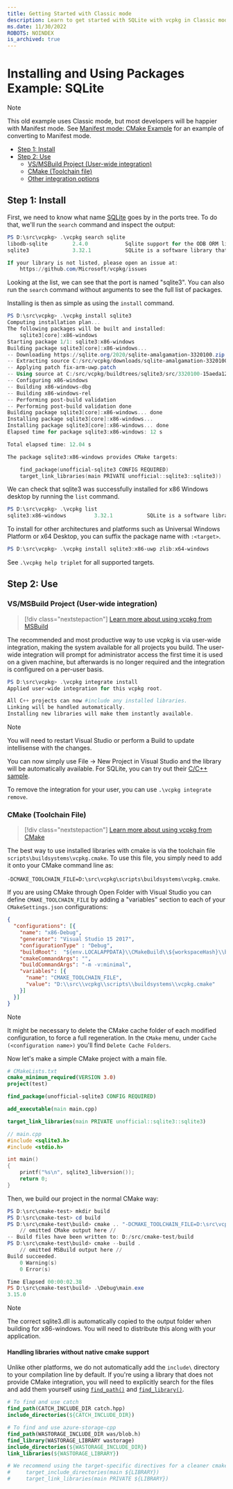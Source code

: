 ```yaml
---
title: Getting Started with Classic mode
description: Learn to get started with SQLite with vcpkg in Classic mode.
ms.date: 11/30/2022
ROBOTS: NOINDEX
is_archived: true
---
```

# Installing and Using Packages Example: SQLite

> [!NOTE]
> This old example uses Classic mode, but most developers will be happier with Manifest mode. See [Manifest mode: CMake Example](manifest-mode-cmake.md) for an example of converting to Manifest mode.

- [Step 1: Install](#install)
- [Step 2: Use](#use)
  - [VS/MSBuild Project (User-wide integration)](#msbuild)
  - [CMake (Toolchain file)](#cmake)
  - [Other integration options](../users/buildsystems/manual-integration.md)

## <a name="install"></a> Step 1: Install

First, we need to know what name [SQLite](https://sqlite.org) goes by in the ports tree. To do that, we'll run the `search` command and inspect the output:

```powershell
PS D:\src\vcpkg> .\vcpkg search sqlite
libodb-sqlite        2.4.0            Sqlite support for the ODB ORM library
sqlite3              3.32.1           SQLite is a software library that implements a se...

If your library is not listed, please open an issue at:
    https://github.com/Microsoft/vcpkg/issues
```

Looking at the list, we can see that the port is named "sqlite3". You can also run the `search` command without arguments to see the full list of packages.

Installing is then as simple as using the `install` command.

```powershell
PS D:\src\vcpkg> .\vcpkg install sqlite3
Computing installation plan...
The following packages will be built and installed:
    sqlite3[core]:x86-windows
Starting package 1/1: sqlite3:x86-windows
Building package sqlite3[core]:x86-windows...
-- Downloading https://sqlite.org/2020/sqlite-amalgamation-3320100.zip...
-- Extracting source C:/src/vcpkg/downloads/sqlite-amalgamation-3320100.zip
-- Applying patch fix-arm-uwp.patch
-- Using source at C:/src/vcpkg/buildtrees/sqlite3/src/3320100-15aeda126a.clean
-- Configuring x86-windows
-- Building x86-windows-dbg
-- Building x86-windows-rel
-- Performing post-build validation
-- Performing post-build validation done
Building package sqlite3[core]:x86-windows... done
Installing package sqlite3[core]:x86-windows...
Installing package sqlite3[core]:x86-windows... done
Elapsed time for package sqlite3:x86-windows: 12 s

Total elapsed time: 12.04 s

The package sqlite3:x86-windows provides CMake targets:

    find_package(unofficial-sqlite3 CONFIG REQUIRED)
    target_link_libraries(main PRIVATE unofficial::sqlite3::sqlite3))

```

We can check that sqlite3 was successfully installed for x86 Windows desktop by running the `list` command.

```powershell
PS D:\src\vcpkg> .\vcpkg list
sqlite3:x86-windows         3.32.1           SQLite is a software library that implements a se...
```

To install for other architectures and platforms such as Universal Windows Platform or x64 Desktop, you can suffix the package name with `:<target>`.

```powershell
PS D:\src\vcpkg> .\vcpkg install sqlite3:x86-uwp zlib:x64-windows
```

See `.\vcpkg help triplet` for all supported targets.

## <a name="use"></a> Step 2: Use

### <a name="msbuild"></a> VS/MSBuild Project (User-wide integration)

> [!div class="nextstepaction"]
> [Learn more about using vcpkg from MSBuild](../users/buildsystems/msbuild-integration.md)

The recommended and most productive way to use vcpkg is via user-wide integration, making the system available for all projects you build. The user-wide integration will prompt for administrator access the first time it is used on a given machine, but afterwards is no longer required and the integration is configured on a per-user basis.

```powershell
PS D:\src\vcpkg> .\vcpkg integrate install
Applied user-wide integration for this vcpkg root.

All C++ projects can now #include any installed libraries.
Linking will be handled automatically.
Installing new libraries will make them instantly available.
```

> [!NOTE]
> You will need to restart Visual Studio or perform a Build to update intellisense with the changes.

You can now simply use File -> New Project in Visual Studio and the library will be automatically available. For SQLite, you can try out their [C/C++ sample](https://sqlite.org/quickstart.html).

To remove the integration for your user, you can use `.\vcpkg integrate remove`.

### <a name="cmake"></a> CMake (Toolchain File)

> [!div class="nextstepaction"]
> [Learn more about using vcpkg from CMake](../users/buildsystems/cmake-integration.md)

The best way to use installed libraries with cmake is via the toolchain file `scripts\buildsystems\vcpkg.cmake`. To use this file, you simply need to add it onto your CMake command line as:

  `-DCMAKE_TOOLCHAIN_FILE=D:\src\vcpkg\scripts\buildsystems\vcpkg.cmake`.

If you are using CMake through Open Folder with Visual Studio you can define `CMAKE_TOOLCHAIN_FILE` by adding a "variables" section to each of your `CMakeSettings.json` configurations:

```json
{
  "configurations": [{
    "name": "x86-Debug",
    "generator": "Visual Studio 15 2017",
    "configurationType" : "Debug",
    "buildRoot":  "${env.LOCALAPPDATA}\\CMakeBuild\\${workspaceHash}\\build\\${name}",
    "cmakeCommandArgs": "",
    "buildCommandArgs": "-m -v:minimal",
    "variables": [{
      "name": "CMAKE_TOOLCHAIN_FILE",
      "value": "D:\\src\\vcpkg\\scripts\\buildsystems\\vcpkg.cmake"
    }]
  }]
}
```

> [!NOTE]
> It might be necessary to delete the CMake cache folder of each modified configuration, to force a full regeneration. In the `CMake` menu, under `Cache (<configuration name>)` you'll find `Delete Cache Folders`.

Now let's make a simple CMake project with a main file.

```cmake
# CMakeLists.txt
cmake_minimum_required(VERSION 3.0)
project(test)

find_package(unofficial-sqlite3 CONFIG REQUIRED)

add_executable(main main.cpp)

target_link_libraries(main PRIVATE unofficial::sqlite3::sqlite3)
```

```cpp
// main.cpp
#include <sqlite3.h>
#include <stdio.h>

int main()
{
    printf("%s\n", sqlite3_libversion());
    return 0;
}
```

Then, we build our project in the normal CMake way:

```powershell
PS D:\src\cmake-test> mkdir build 
PS D:\src\cmake-test> cd build
PS D:\src\cmake-test\build> cmake .. "-DCMAKE_TOOLCHAIN_FILE=D:\src\vcpkg\scripts\buildsystems\vcpkg.cmake"
    // omitted CMake output here //
-- Build files have been written to: D:/src/cmake-test/build
PS D:\src\cmake-test\build> cmake --build .
    // omitted MSBuild output here //
Build succeeded.
    0 Warning(s)
    0 Error(s)

Time Elapsed 00:00:02.38
PS D:\src\cmake-test\build> .\Debug\main.exe
3.15.0
```

> [!NOTE]
> The correct sqlite3.dll is automatically copied to the output folder when building for x86-windows. You will need to distribute this along with your application.

#### Handling libraries without native cmake support

Unlike other platforms, we do not automatically add the `include\` directory to your compilation line by default. If you're using a library that does not provide CMake integration, you will need to explicitly search for the files and add them yourself using [`find_path()`](https://cmake.org/cmake/help/latest/command/find_path.html) and [`find_library()`](https://cmake.org/cmake/help/latest/command/find_library.html).

```cmake
# To find and use catch
find_path(CATCH_INCLUDE_DIR catch.hpp)
include_directories(${CATCH_INCLUDE_DIR})

# To find and use azure-storage-cpp
find_path(WASTORAGE_INCLUDE_DIR was/blob.h)
find_library(WASTORAGE_LIBRARY wastorage)
include_directories(${WASTORAGE_INCLUDE_DIR})
link_libraries(${WASTORAGE_LIBRARY})

# We recommend using the target-specific directives for a cleaner cmake:
#     target_include_directories(main ${LIBRARY})
#     target_link_libraries(main PRIVATE ${LIBRARY})
```
